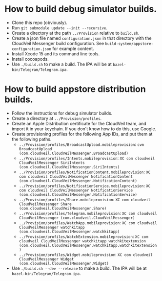 # How to build debug simulator builds.

* Clone this repo (obviously).
* Run `git submodule update --init --recursive`.
* Create a directory at the path `../Provision` relative to `build.sh`.
* Create a json file named `configuration.json` in that directory with the CloudVeil Messenger build configuration.
  See `build-system/appstore-configuration.json` for example content.
* Install Xcode 15 and its command line tools.
* Install cocoapods.
* Use `./build.sh` to make a build. The IPA will be at `bazel-bin/Telegram/Telegram.ipa`.

# How to build appstore distribution builds.

* Follow the instructions for debug simulator builds.
* Create a directory at `../Provision/profiles`.
* Create an Apple Distribution certificate for the CloudVeil team, and import it in your keychain.
  If you don't know how to do this, use Google.
* Create provisioning profiles for the following App IDs, and put them at the following paths.
   - `../Provision/profiles/BroadcastUpload.mobileprovision`: `cvm BroadcastUpload (com.cloudveil.CloudVeilMessenger.BroadcastUpload)`
   - `../Provision/profiles/Intents.mobileprovision`: `XC com cloudveil CloudVeilMessenger SiriIntents (com.cloudveil.CloudVeilMessenger.SiriIntents)`
   - `../Provision/profiles/NotificationContent.mobileprovision`: `XC com cloudveil CloudVeilMessenger NotificationContent (com.cloudveil.CloudVeilMessenger.NotificationContent)`
   - `../Provision/profiles/NotificationService.mobileprovision`: `XC com cloudveil CloudVeilMessenger NotificationService (com.cloudveil.CloudVeilMessenger.NotificationService)`
   - `../Provision/profiles/Share.mobileprovision`: `XC com cloudveil CloudVeilMessenger Share (com.cloudveil.CloudVeilMessenger.Share)`
   - `../Provision/profiles/Telegram.mobileprovision`: `XC com cloudveil CloudVeilMessenger (com.cloudveil.CloudVeilMessenger)`
   - `../Provision/profiles/WatchApp.mobileprovision`: `XC com cloudveil CloudVeilMessenger watchkitapp (com.cloudveil.CloudVeilMessenger.watchkitapp)`
   - `../Provision/profiles/WatchExtension.mobileprovision`: `XC com cloudveil CloudVeilMessenger watchkitapp watchkitextension (com.cloudveil.CloudVeilMessenger.watchkitapp.watchkitextension)`
   - `../Provision/profiles/Widget.mobileprovision`: `XC com cloudveil CloudVeilMessenger Widget (com.cloudveil.CloudVeilMessenger.Widget)`
* Use `./build.sh --dev --release` to make a build. The IPA will be at `bazel-bin/Telegram/Telegram.ipa`.
